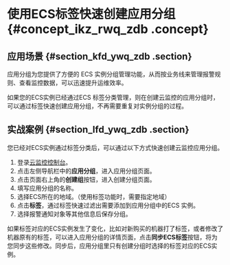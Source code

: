 # 使用ECS标签快速创建应用分组 {#concept_ikz_rwq_zdb .concept}

## 应用场景 {#section_kfd_ywq_zdb .section}

应用分组为您提供了方便的 ECS 实例分组管理功能，从而按业务线来管理报警规则、查看监控数据，可以迅速提升运维效率。

如果您的ECS实例已经通过ECS 标签分类管理，则在创建云监控的应用分组时，可以通过标签快速创建应用分组，不再需要重复对实例分组的过程。

## 实战案例 {#section_lfd_ywq_zdb .section}

您已经对ECS实例通过标签分类后，可以通过以下方式快速创建云监控应用分组。

1.  登录[云监控控制台](https://cloudmonitor.console.aliyun.com)。
2.  点击左侧导航栏中的**应用分组**，进入应用分组页面。
3.  点击页面右上角的**创建组**按钮，进入创建分组页面。
4.  填写应用分组的名称。
5.  选择ECS所在的地域。（使用标签功能时，需要指定地域）
6.  点击**标签**，通过标签快速过滤出需要添加到应用分组中的ECS 实例。
7.  选择报警通知对象等其他信息后保存分组。

如果标签对应的ECS实例发生了变化，比如对新购买的机器打了标签，或者修改了机器原有的标签，可以进入应用分组的详情页面，点击**同步ECS标签**按钮，将为您同步这些修改。同步后，应用分组里只有创建分组时选择的标签对应的ECS实例。

